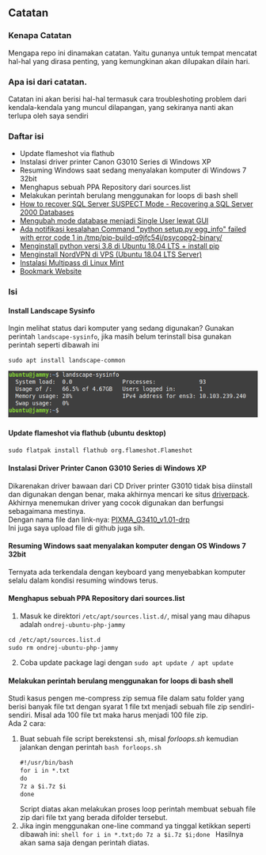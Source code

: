 ## Catatan

### Kenapa Catatan
Mengapa repo ini dinamakan catatan. Yaitu gunanya untuk tempat mencatat hal-hal yang dirasa penting, yang kemungkinan akan dilupakan dilain hari.

### Apa isi dari catatan.
Catatan ini akan berisi hal-hal termasuk cara troubleshoting problem dari kendala-kendala yang muncul dilapangan, yang sekiranya nanti akan terlupa oleh saya sendiri

### Daftar isi
* Update flameshot via flathub
* Instalasi driver printer Canon G3010 Series di Windows XP
* Resuming Windows saat sedang menyalakan komputer di Windows 7 32bit
* Menghapus sebuah PPA Repository dari sources.list
* Melakukan perintah berulang menggunakan for loops di bash shell
* [How to recover SQL Server SUSPECT Mode - Recovering a SQL Server 2000 Databases](./sql-server-suspect-mode.md)
* [Mengubah mode database menjadi Single User lewat GUI](./sql-server-2000-single-user-gui.md)
* [Ada notifikasi kesalahan Command "python setup.py egg_info" failed with error code 1 in /tmp/pip-build-q9jfc54i/psycopg2-binary/](./python-setup-egg-info.md)
* [Menginstall python versi 3.8 di Ubuntu 18.04 LTS + install pip](./python-3.8-ubuntu-bionic.md)
* [Menginstall NordVPN di VPS (Ubuntu 18.04 LTS Server)](./nordvpn-vps-ubuntu-bionic.md)
* [Instalasi Multipass di Linux Mint](./multipass-linux-mint.md)
* [Bookmark Website](./bookmark-website.md)

### Isi
#### Install Landscape Sysinfo
Ingin melihat status dari komputer yang sedang digunakan? Gunakan perintah `landscape-sysinfo`, jika masih belum terinstall bisa gunakan perintah seperti dibawah ini
```shell
sudo apt install landscape-common
```
![landscape-sysinfo](./src/img/landscape-sysinfo.png)
#### Update flameshot via flathub (ubuntu desktop)
```shell
sudo flatpak install flathub org.flameshot.Flameshot
```
#### Instalasi Driver Printer Canon G3010 Series di Windows XP
Dikarenakan driver bawaan dari CD Driver printer G3010 tidak bisa diinstall dan digunakan dengan benar, maka akhirnya mencari ke situs [driverpack](driverpack.io). Akhirnya menemukan driver yang cocok digunakan dan berfungsi sebagaimana mestinya.  
Dengan nama file dan link-nya: [PIXMA_G3410_v1.01-drp](https://dl.driverpack.io/driverpacks/repack/Printer_Canon_Inkjet/PIXMA_G3410_v1.01/PIXMA_G3410_v1.01-drp.zip)  
Ini juga saya upload file di github juga sih.

#### Resuming Windows saat menyalakan komputer dengan OS Windows 7 32bit
Ternyata ada terkendala dengan keyboard yang menyebabkan komputer selalu dalam kondisi resuming windows terus. 

#### Menghapus sebuah PPA Repository dari sources.list

1. Masuk ke direktori `/etc/apt/sources.list.d/`, misal yang mau dihapus adalah `ondrej-ubuntu-php-jammy`
```shell
cd /etc/apt/sources.list.d
sudo rm ondrej-ubuntu-php-jammy
```
2. Coba update package lagi dengan `sudo apt update / apt update`

#### Melakukan perintah berulang menggunakan for loops di bash shell
Studi kasus pengen me-compress zip semua file dalam satu folder yang berisi banyak file txt dengan syarat 1 file txt menjadi sebuah file zip sendiri-sendiri. Misal ada 100 file txt maka harus menjadi 100 file zip.  
Ada 2 cara:

1. Buat sebuah file script berekstensi .sh, misal _forloops.sh_ kemudian jalankan dengan perintah `bash forloops.sh`
    ```shell
    #!/usr/bin/bash
    for i in *.txt
    do
    7z a $i.7z $i
    done
    ```
    Script diatas akan melakukan proses loop perintah membuat sebuah file zip dari file txt yang berada difolder tersebut.  
2. Jika ingin menggunakan one-line command ya tinggal ketikkan seperti dibawah ini:
        ```shell
        for i in *.txt;do 7z a $i.7z $i;done
        ```
        Hasilnya akan sama saja dengan perintah diatas.

